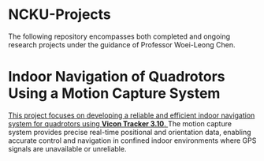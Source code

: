 # NCKU-Projects

The following repository encompasses both completed and ongoing research projects under the guidance of Professor Woei-Leong Chen.

# Indoor Navigation of Quadrotors Using a Motion Capture System

[This project focuses on developing a reliable and efficient indoor navigation system for quadrotors using **Vicon Tracker 3.10**. ]([https://www.example.com](https://github.com/Lee-Chun-Yi/NCKU-Quadrotor-Navigation/blob/c2292256f3e641feb2b8fff336402041ceb46454/Quadrotor%20Control%20System.md))The motion capture system provides precise real-time positional and orientation data, enabling accurate control and navigation in confined indoor environments where GPS signals are unavailable or unreliable.
